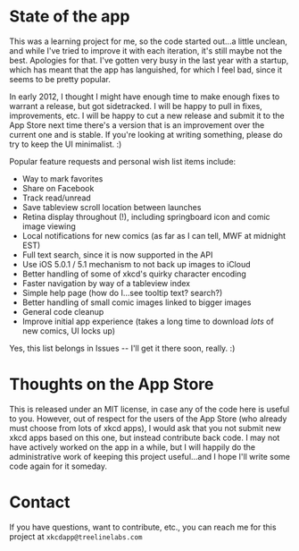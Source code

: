 State of the app
================
This was a learning project for me, so the code started out...a little unclean, and while I've tried to improve
it with each iteration, it's still maybe not the best. Apologies for that. I've gotten very busy in the last year
with a startup, which has meant that the app has languished, for which I feel bad, since it seems to be pretty popular.

In early 2012, I thought I might have enough time to make enough fixes to warrant a release, but got sidetracked.
I will be happy to pull in fixes, improvements, etc. I will be happy to cut a new release and submit it to the App Store
next time there's a version that is an improvement over the current one and is stable. If you're looking at writing something,
please do try to keep the UI minimalist. :)

Popular feature requests and personal wish list items include:
  * Way to mark favorites
  * Share on Facebook
  * Track read/unread
  * Save tableview scroll location between launches
  * Retina display throughout (!), including springboard icon and comic image viewing
  * Local notifications for new comics (as far as I can tell, MWF at midnight EST)
  * Full text search, since it is now supported in the API
  * Use iOS 5.0.1 / 5.1 mechanism to not back up images to iCloud
  * Better handling of some of xkcd's quirky character encoding
  * Faster navigation by way of a tableview index
  * Simple help page (how do I...see tooltip text? search?)
  * Better handling of small comic images linked to bigger images
  * General code cleanup
  * Improve initial app experience (takes a long time to download *lots* of new comics, UI locks up)

Yes, this list belongs in Issues -- I'll get it there soon, really. :)

Thoughts on the App Store
=========================

This is released under an MIT license, in case any of the code here is useful to you. However, out of respect for the
users of the App Store (who already must choose from lots of xkcd apps), I would ask that you not submit new xkcd apps
based on this one, but instead contribute back code. I may not have actively worked on the app in a while, but
I will happily do the administrative work of keeping this project useful...and I hope I'll write some code again
for it someday.


Contact
=======

If you have questions, want to contribute, etc., you can reach me for this project at `xkcdapp@treelinelabs.com`